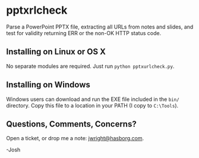 # pptxrlcheck

Parse a PowerPoint PPTX file, extracting all URLs from notes and slides, and
test for validity returning ERR or the non-OK HTTP status code.

## Installing on Linux or OS X

No separate modules are required. Just run `python pptxurlcheck.py`.

## Installing on Windows

Windows users can download and run the EXE file included in the `bin/`
directory.  Copy this file to a location in your PATH (I copy to `C:\Tools`).

## Questions, Comments, Concerns?

Open a ticket, or drop me a note: jwright@hasborg.com.

-Josh

